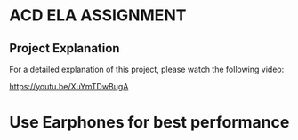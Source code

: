 # ACD ELA ASSIGNMENT
## Project Explanation

For a detailed explanation of this project, please watch the following video:

https://youtu.be/XuYmTDwBugA

# Use Earphones for best performance
